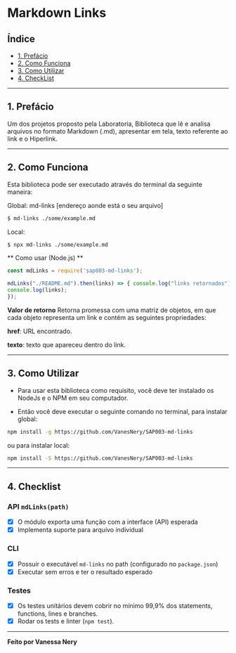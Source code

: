 # Markdown Links

## Índice

* [1. Prefácio](#1-prefácio)
* [2. Como Funciona](#2-como-funciona)
* [3. Como Utilizar](#3-como-utilizar)
* [4. CheckList](#4-CheckList)

***

## 1. Prefácio

Um dos projetos proposto pela Laboratoria, Biblioteca que lê e analisa arquivos no formato Markdown (.md), apresentar em tela, texto referente ao link e o Hiperlink.

***

## 2. Como Funciona

Esta biblioteca pode ser executado através do terminal da seguinte maneira:

Global:
md-links [endereço aonde está o seu arquivo]
```sh
$ md-links ./some/example.md
```
Local:
```sh
$ npx md-links ./some/example.md
```

** Como usar (Node.js) **

```js 
const mdLinks = require('sap003-md-links');

mdLinks("./README.md").then(links) => { console.log("links retornados");
console.log(links);
});
```

**Valor de retorno**
Retorna promessa com uma matriz de objetos, em que cada objeto representa um link e contém as seguintes propriedades:

**href**: URL encontrado.

**texto**: texto que apareceu dentro do link.
***

## 3. Como Utilizar

* Para usar esta biblioteca como requisito, você deve ter instalado os NodeJs e o NPM em seu computador.

* Então você deve executar o seguinte comando no terminal, para instalar global:

```sh 
npm install -g https://github.com/VanesNery/SAP003-md-links
``` 
ou para instalar local:
```sh 
npm install -S https://github.com/VanesNery/SAP003-md-links
```
***

## 4. Checklist

### API `mdLinks(path)`

* [X] O módulo exporta uma função com a interface (API) esperada
* [X] Implementa suporte para arquivo individual

### CLI

* [X] Possuir o executável `md-links` no path (configurado no `package.json`)
* [X] Executar sem erros e ter o resultado esperado

### Testes

* [X] Os testes unitários devem cobrir no mínimo 99,9% dos statements, functions,
  lines e branches.
* [X] Rodar os tests e linter (`npm test`).
***

**Feito por Vanessa Nery**
